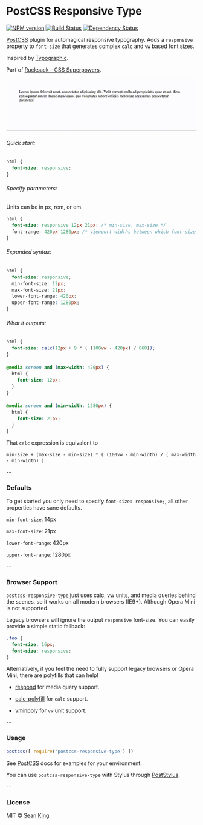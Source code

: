 # PostCSS Responsive Type
[![NPM version][npm-image]][npm-url] [![Build Status][travis-image]][travis-url] [![Dependency Status][daviddm-image]][daviddm-url]

[PostCSS][PostCSS] plugin for automagical responsive typography. Adds a `responsive` property to `font-size` that generates complex `calc` and `vw` based font sizes.

Inspired by [Typographic][typographic].

Part of [Rucksack - CSS Superpowers](http://simplaio.github.io/rucksack).

![Responsive Type Demo][demo]

###### Quick start:
```css
html {
  font-size: responsive;
}
```

###### Specify parameters:
Units can be in px, rem, or em.
```css
html {
  font-size: responsive 12px 21px; /* min-size, max-size */
  font-range: 420px 1280px; /* viewport widths between which font-size is fluid */
}
```

###### Expanded syntax:
```css
html {
  font-size: responsive;
  min-font-size: 12px;
  max-font-size: 21px;
  lower-font-range: 420px;
  upper-font-range: 1280px;
}
```

###### What it outputs:
```css
html {
  font-size: calc(12px + 9 * ( (100vw - 420px) / 860));
}

@media screen and (max-width: 420px) {
  html {
    font-size: 12px;
  }
}

@media screen and (min-width: 1280px) {
  html {
    font-size: 21px;
  }
}
```
That `calc` expression is equivalent to

```
min-size + (max-size - min-size) * ( (100vw - min-width) / ( max-width - min-width) )
```

--

### Defaults
To get started you only need to specify `font-size: responsive;`, all other properties have sane defaults.

`min-font-size`: 14px

`max-font-size`: 21px

`lower-font-range`: 420px

`upper-font-range`: 1280px

--

### Browser Support
`postcss-responsive-type` just uses calc, vw units, and media queries behind the scenes, so it works on all modern browsers (IE9+). Although Opera Mini is not supported.

Legacy browsers will ignore the output `responsive` font-size. You can easily provide a simple static fallback:

```css
.foo {
  font-size: 16px;
  font-size: responsive;
}
```

Alternatively, if you feel the need to fully support legacy browsers or Opera Mini, there are polyfills that can help!

- [respond][respond] for media query support.

- [calc-polyfill][calc-polyfill] for `calc` support.

- [vminpoly][vminpoly] for `vw` unit support.

--

### Usage

```js
postcss([ require('postcss-responsive-type') ])
```

See [PostCSS][PostCSS] docs for examples for your environment.

You can use `postcss-responsive-type` with Stylus through [PostStylus][poststylus].

--

### License

MIT © [Sean King](https://twitter.com/seaneking)

[npm-image]: https://badge.fury.io/js/postcss-responsive-type.svg
[npm-url]: https://npmjs.org/package/postcss-responsive-type
[travis-image]: https://travis-ci.org/seaneking/postcss-responsive-type.svg?branch=master
[travis-url]: https://travis-ci.org/seaneking/postcss-responsive-type
[daviddm-image]: https://david-dm.org/seaneking/postcss-responsive-type.svg?theme=shields.io
[daviddm-url]: https://david-dm.org/seaneking/postcss-responsive-type
[PostCSS]: https://github.com/postcss/postcss
[demo]: /demo.gif?raw=true
[typographic]: https://github.com/corysimmons/typographic
[calc-polyfill]: https://github.com/closingtag/calc-polyfill
[respond]: https://github.com/scottjehl/Respond
[vminpoly]: https://github.com/saabi/vminpoly
[poststylus]: https://github.com/seaneking/poststylus

